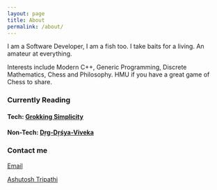 ```yaml
---
layout: page
title: About
permalink: /about/
---
```


I am a Software Developer, I am a fish too. I take baits for a living. An amateur at everything.

Interests include Modern C++, Generic Programming, Discrete Mathematics, Chess and Philosophy. HMU if you have a great game of Chess to share.

### Currently Reading

#### Tech: [Grokking Simplicity](https://www.goodreads.com/en/book/show/52257623)
#### Non-Tech: [Dŗg-Dŗśya-Viveka](https://www.goodreads.com/book/show/8086811-d-g-d-ya-viveka?ref=nav_sb_noss_l_6)

### Contact me

[Email](mailto:azbycs@gmail.com)

<div class="badge-base LI-profile-badge" data-locale="en_US" data-size="medium" data-theme="dark" data-type="VERTICAL" data-vanity="ashuto0sh" data-version="v1"><a class="badge-base__link LI-simple-link" href="https://in.linkedin.com/in/ashuto0sh?trk=profile-badge">Ashutosh Tripathi</a></div>
              
